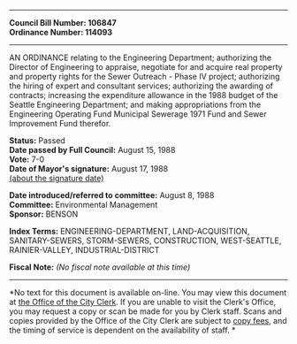 * * * * *  
  
**Council Bill Number: [](#h0)[](#h2)106847**   
**Ordinance Number: 114093**  
  
* * * * *  
  
AN ORDINANCE relating to the Engineering Department; authorizing the Director of Engineering to appraise, negotiate for and acquire real property and property rights for the Sewer Outreach - Phase IV project; authorizing the hiring of expert and consultant services; authorizing the awarding of contracts; increasing the expenditure allowance in the 1988 budget of the Seattle Engineering Department; and making appropriations from the Engineering Operating Fund Municipal Sewerage 1971 Fund and Sewer Improvement Fund therefor.  
  
**Status:** Passed   
**Date passed by Full Council:** August 15, 1988   
**Vote:** 7-0   
**Date of Mayor's signature:** August 17, 1988   
[(about the signature date)](/~public/approvaldate.htm)   
  
  
**Date introduced/referred to committee:** August 8, 1988   
**Committee:** Environmental Management   
**Sponsor:** BENSON   
  
**Index Terms:** ENGINEERING-DEPARTMENT, LAND-ACQUISITION, SANITARY-SEWERS, STORM-SEWERS, CONSTRUCTION, WEST-SEATTLE, RAINIER-VALLEY, INDUSTRIAL-DISTRICT  
  
**Fiscal Note:** *(No fiscal note available at this time)*  
  
* * * * *  
  
*No text for this document is available on-line. You may view this document at [the Office of the City Clerk](http://www.seattle.gov/leg/clerk/contactUs.htm). If you are unable to visit the Clerk's Office, you may request a copy or scan be made for you by Clerk staff. Scans and copies provided by the Office of the City Clerk are subject to [copy fees](http://clerk.seattle.gov/~public/clerkfees.htm), and the timing of service is dependent on the availability of staff. *  
  
  
